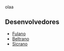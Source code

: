 olaa
## Desenvolvedores

 * [Fulano](https://github.com/lilialnas)
 * [Beltrano](https://github.com/lilialnas)
 * [Sicrano](https://github.com/lilialnas)

